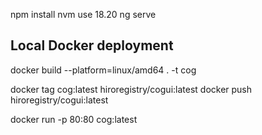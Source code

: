 npm install
nvm use 18.20
ng serve


## Local Docker deployment 

docker build --platform=linux/amd64 . -t cog


docker tag cog:latest hiroregistry/cogui:latest
docker push hiroregistry/cogui:latest

docker run -p 80:80 cog:latest
